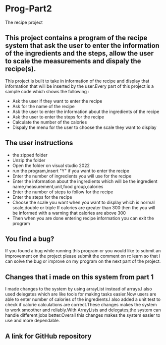 # Prog-Part2
The recipe project

## This project contains a program of the recipe system that ask the user to enter the information of the ingredients and the steps, allow the user  to scale the measurements and dispaly the recipe(s).

This project is built to  take in information of the recipe and display that information that will be inserted by the user.Every part of this  project is a sample code which shows the following :

* Ask the user if they want to enter the recipe
* Ask for the name of the recipe
* Ask the user to enter the information about the ingredients of the recipe
* Ask the user to enter the steps for the recipe
* Calculate the number of the calories
* Dispaly the menu for the user to choose the scale they want to display 

## The user instructions
* the zipped folder
* Unzip the folder
* Open the folder on visual studio 2022
* run the program,insert "Y" if you want to  enter the recipe
* Enter the number of ingredients you will use for the recipe
* Enter the information about the ingredients which will be the ingredient name,measurement,unit,food group,calories
* Enter the number of steps to follow  for the recipe
* Enter the steps for the recipe
* Choose the scale you want when you want to display  which is normal scale,double or triple
If calories are greater than 300 then the you will be informed with a warning that calories are above 300
* Then when you are done entering recipe information you can exit the program 

## You find a bug?
If you found a bug while running this program or you would like to submit an improvement on the project please  submit the comment on rc learn so that i can solve the bug or improve on my  program on the next part of the project.

## Changes that i made  on this system from part 1
I made changes to  the system by using arrayList instead of arrays.I also used delegates which are like tools for making tasks easier.Now users are able to enter number of calories  of the ingredients.I also added a unit test to check if calorie calculations are correct.These changes makes the system to work smoother and reliably.With ArrayLists and delegates,the system can handle different jobs  better.Overall this changes  makes the system easier to use and more dependable. 
## A link for  GitHub repository



